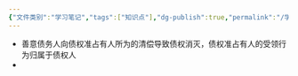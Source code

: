 ```yaml
---
{"文件类别":"学习笔记","tags":["知识点"],"dg-publish":true,"permalink":"/学习笔记/知识点cheese/债权准占有人规则/","dgPassFrontmatter":true,"created":"2024-07-30T12:11:18.236+08:00","updated":"2024-09-11T12:36:01.344+08:00"}
---
```


- 善意债务人向债权准占有人所为的清偿导致债权消灭，债权准占有人的受领行为归属于债权人
- 